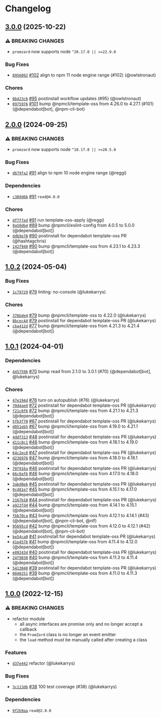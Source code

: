 # Changelog

## [3.0.0](https://github.com/npm/promzard/compare/v2.0.0...v3.0.0) (2025-10-22)
### ⚠️ BREAKING CHANGES
* `promzard` now supports node `^20.17.0 || >=22.9.0`
### Bug Fixes
* [`8956092`](https://github.com/npm/promzard/commit/8956092e16abee697736a290deaa3f0cab642130) [#102](https://github.com/npm/promzard/pull/102) align to npm 11 node engine range (#102) (@owlstronaut)
### Chores
* [`0b423cb`](https://github.com/npm/promzard/commit/0b423cbfd72ce5554846be750cdaf50fd204168b) [#95](https://github.com/npm/promzard/pull/95) postinstall workflow updates (#95) (@owlstronaut)
* [`0975976`](https://github.com/npm/promzard/commit/0975976cc0f3851c270a76257ee2155a35480342) [#101](https://github.com/npm/promzard/pull/101) bump @npmcli/template-oss from 4.26.0 to 4.27.1 (#101) (@dependabot[bot], @npm-cli-bot)

## [2.0.0](https://github.com/npm/promzard/compare/v1.0.2...v2.0.0) (2024-09-25)
### ⚠️ BREAKING CHANGES
* `promzard` now supports node `^18.17.0 || >=20.5.0`
### Bug Fixes
* [`d679fa2`](https://github.com/npm/promzard/commit/d679fa22a5771001b22f489bf381e97d5f050351) [#91](https://github.com/npm/promzard/pull/91) align to npm 10 node engine range (@reggi)
### Dependencies
* [`c389d6b`](https://github.com/npm/promzard/commit/c389d6bac7ddbe8d01aab36f1a65a3f68fc4369e) [#91](https://github.com/npm/promzard/pull/91) `read@4.0.0`
### Chores
* [`df7ffed`](https://github.com/npm/promzard/commit/df7ffedea73d4c6395488517e83910174c943b74) [#91](https://github.com/npm/promzard/pull/91) run template-oss-apply (@reggi)
* [`9a50db4`](https://github.com/npm/promzard/commit/9a50db4a0f3471dde91bec1d80ad885a41422725) [#89](https://github.com/npm/promzard/pull/89) bump @npmcli/eslint-config from 4.0.5 to 5.0.0 (@dependabot[bot])
* [`ddb9e70`](https://github.com/npm/promzard/commit/ddb9e709c6ec30e3f3c3d25f712459ddd18b181f) [#90](https://github.com/npm/promzard/pull/90) postinstall for dependabot template-oss PR (@hashtagchris)
* [`142f948`](https://github.com/npm/promzard/commit/142f948f18bec13a4211e889c0aaabcca3972c48) [#90](https://github.com/npm/promzard/pull/90) bump @npmcli/template-oss from 4.23.1 to 4.23.3 (@dependabot[bot])

## [1.0.2](https://github.com/npm/promzard/compare/v1.0.1...v1.0.2) (2024-05-04)

### Bug Fixes

* [`1c79729`](https://github.com/npm/promzard/commit/1c797292cf9584e98f7a957463d245add8125a95) [#79](https://github.com/npm/promzard/pull/79) linting: no-console (@lukekarrys)

### Chores

* [`376bde4`](https://github.com/npm/promzard/commit/376bde43e1b74a727607d7372722e84ec79a33ba) [#79](https://github.com/npm/promzard/pull/79) bump @npmcli/template-oss to 4.22.0 (@lukekarrys)
* [`8bcec44`](https://github.com/npm/promzard/commit/8bcec4442d2916cb120ef1bcb47361dcf1774bfb) [#79](https://github.com/npm/promzard/pull/79) postinstall for dependabot template-oss PR (@lukekarrys)
* [`cba412d`](https://github.com/npm/promzard/commit/cba412d02e6b748e3be09dc6ba16fc51bc372688) [#77](https://github.com/npm/promzard/pull/77) bump @npmcli/template-oss from 4.21.3 to 4.21.4 (@dependabot[bot])

## [1.0.1](https://github.com/npm/promzard/compare/v1.0.0...v1.0.1) (2024-04-01)

### Dependencies

* [`445759b`](https://github.com/npm/promzard/commit/445759ba776c649436cd1f8ceed15765204a8f34) [#70](https://github.com/npm/promzard/pull/70) bump read from 2.1.0 to 3.0.1 (#70) (@dependabot[bot], @lukekarrys)

### Chores

* [`47e194d`](https://github.com/npm/promzard/commit/47e194d58da2d2d8835931b1420b41dce42f411b) [#76](https://github.com/npm/promzard/pull/76) turn on autopublish (#76) (@lukekarrys)
* [`70d4ae9`](https://github.com/npm/promzard/commit/70d4ae9fe75560c580597b5f601911f2d36adc86) [#72](https://github.com/npm/promzard/pull/72) postinstall for dependabot template-oss PR (@lukekarrys)
* [`f21c0f6`](https://github.com/npm/promzard/commit/f21c0f69ddbcc18754322536bb799a8fdaaa0e38) [#72](https://github.com/npm/promzard/pull/72) bump @npmcli/template-oss from 4.21.1 to 4.21.3 (@dependabot[bot])
* [`5fb3f70`](https://github.com/npm/promzard/commit/5fb3f70f1a4224c81113593f8487cb566d9fa3ec) [#67](https://github.com/npm/promzard/pull/67) postinstall for dependabot template-oss PR (@lukekarrys)
* [`d051eb5`](https://github.com/npm/promzard/commit/d051eb5c7f2c6d672281b7066a01972f5f95ed21) [#67](https://github.com/npm/promzard/pull/67) bump @npmcli/template-oss from 4.19.0 to 4.21.1 (@dependabot[bot])
* [`4ddf313`](https://github.com/npm/promzard/commit/4ddf313a261649c15ac86ce555c903d5e13454a3) [#48](https://github.com/npm/promzard/pull/48) postinstall for dependabot template-oss PR (@lukekarrys)
* [`d11c8c1`](https://github.com/npm/promzard/commit/d11c8c12d266614ce9aee79c0357ca5d2c87940d) [#48](https://github.com/npm/promzard/pull/48) bump @npmcli/template-oss from 4.18.1 to 4.19.0 (@dependabot[bot])
* [`64c2ec8`](https://github.com/npm/promzard/commit/64c2ec8bee72d5dbc71e639de3c24074fbed0042) [#47](https://github.com/npm/promzard/pull/47) postinstall for dependabot template-oss PR (@lukekarrys)
* [`d236976`](https://github.com/npm/promzard/commit/d236976a98fcbb14ae2c2d397acb958204156c8f) [#47](https://github.com/npm/promzard/pull/47) bump @npmcli/template-oss from 4.18.0 to 4.18.1 (@dependabot[bot])
* [`70f916a`](https://github.com/npm/promzard/commit/70f916aabd8960e1bc22561e10d618545de21c42) [#46](https://github.com/npm/promzard/pull/46) postinstall for dependabot template-oss PR (@lukekarrys)
* [`66c0af6`](https://github.com/npm/promzard/commit/66c0af6f1e2ac5e25cafa5e6b9b7176ae3eae66b) [#46](https://github.com/npm/promzard/pull/46) bump @npmcli/template-oss from 4.17.0 to 4.18.0 (@dependabot[bot])
* [`3abd0eb`](https://github.com/npm/promzard/commit/3abd0eb9490b1cd2f0c2be100e6f262da3517d13) [#45](https://github.com/npm/promzard/pull/45) postinstall for dependabot template-oss PR (@lukekarrys)
* [`9c481e7`](https://github.com/npm/promzard/commit/9c481e7e2d03a7a37eaa84d90682fd528d88793e) [#45](https://github.com/npm/promzard/pull/45) bump @npmcli/template-oss from 4.15.1 to 4.17.0 (@dependabot[bot])
* [`2167b18`](https://github.com/npm/promzard/commit/2167b182da6b80035eb60bf0c2638fd4fca85559) [#44](https://github.com/npm/promzard/pull/44) postinstall for dependabot template-oss PR (@lukekarrys)
* [`a923fd4`](https://github.com/npm/promzard/commit/a923fd4d235920f5d95407c6699582a5a085b79b) [#44](https://github.com/npm/promzard/pull/44) bump @npmcli/template-oss from 4.14.1 to 4.15.1 (@dependabot[bot])
* [`fbb70ca`](https://github.com/npm/promzard/commit/fbb70ca952175184db7fb6c2e5e43d8e7c8cf464) [#43](https://github.com/npm/promzard/pull/43) bump @npmcli/template-oss from 4.12.1 to 4.14.1 (#43) (@dependabot[bot], @npm-cli-bot, @nlf)
* [`95695cd`](https://github.com/npm/promzard/commit/95695cd2432a030efa5313682155d8eea36fe814) [#42](https://github.com/npm/promzard/pull/42) bump @npmcli/template-oss from 4.12.0 to 4.12.1 (#42) (@dependabot[bot], @npm-cli-bot)
* [`be54ca0`](https://github.com/npm/promzard/commit/be54ca04b6661ffbd947f6ee029898bab1610f8f) [#41](https://github.com/npm/promzard/pull/41) postinstall for dependabot template-oss PR (@lukekarrys)
* [`41e457b`](https://github.com/npm/promzard/commit/41e457b70a6d849cfa0b612e58afc50b89c127eb) [#41](https://github.com/npm/promzard/pull/41) bump @npmcli/template-oss from 4.11.4 to 4.12.0 (@dependabot[bot])
* [`e89243d`](https://github.com/npm/promzard/commit/e89243dfc2f9e6c483987eaf32acfdb3a2f5833b) [#40](https://github.com/npm/promzard/pull/40) postinstall for dependabot template-oss PR (@lukekarrys)
* [`24f9830`](https://github.com/npm/promzard/commit/24f983072f2bfac4608735ce61204426296eed89) [#40](https://github.com/npm/promzard/pull/40) bump @npmcli/template-oss from 4.11.3 to 4.11.4 (@dependabot[bot])
* [`5413040`](https://github.com/npm/promzard/commit/5413040ee8c1d3c7caf089e499abbaee8aa50cbe) [#39](https://github.com/npm/promzard/pull/39) postinstall for dependabot template-oss PR (@lukekarrys)
* [`0840251`](https://github.com/npm/promzard/commit/08402519c6f5dd47d548221f2b7f5a4f8982c6b3) [#39](https://github.com/npm/promzard/pull/39) bump @npmcli/template-oss from 4.11.0 to 4.11.3 (@dependabot[bot])

## [1.0.0](https://github.com/npm/promzard/compare/v0.3.0...v1.0.0) (2022-12-15)

### ⚠️ BREAKING CHANGES

* refactor module
    - all async interfaces are promise only and no longer accept a callback
    - the `PromZard` class is no longer an event emitter
    - the `load` method must be manually called after creating a class

### Features

* [`d37e442`](https://github.com/npm/promzard/commit/d37e4422075eda27a3951e8ab2f3d9f4f265a122) refactor (@lukekarrys)

### Bug Fixes

* [`3c113db`](https://github.com/npm/promzard/commit/3c113db7a1ce0f8787ec0bc98bc3b1353eeaf109) [#38](https://github.com/npm/promzard/pull/38) 100 test coverage (#38) (@lukekarrys)

### Dependencies

* [`9f2b9aa`](https://github.com/npm/promzard/commit/9f2b9aaa058472b61e4538cb4e0866b3ebfd48ff) `read@2.0.0`
